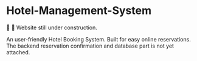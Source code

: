 # Hotel-Management-System
🚧 🔨 Website still under construction. 

An user-friendly Hotel Booking System. Built for easy online reservations. The backend reservation confirmation and database part is not yet attached. 

